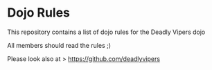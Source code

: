 Dojo Rules
==========

This repository contains a list of dojo rules for the Deadly Vipers dojo

All members should read the rules ;)

Please look also at > https://github.com/deadlyvipers

